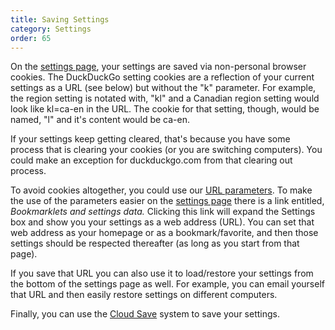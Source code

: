 ```yaml
---
title: Saving Settings
category: Settings
order: 65
---
```

<html><body><p>On the <a href="https://duckduckgo.com/settings">settings page</a>, your settings are saved via non-personal browser cookies. The DuckDuckGo setting cookies are a reflection of your current settings as a URL (see below) but without the "k" parameter. For example, the region setting is notated with, "kl" and a Canadian region setting would look like kl=ca-en in the URL. The cookie for that setting, though, would be named, "l" and it's content would be ca-en.</p>&#xD;
&#xD;
<p>If your settings keep getting cleared, that's because you have some process that is clearing your cookies (or you are switching computers). You could make an exception for duckduckgo.com from that clearing out process.</p>&#xD;
&#xD;
<p>To avoid cookies altogether, you could use our <a href="https://duckduckgo.com/params">URL parameters</a>. To make the use of the parameters easier on the <a href="https://duckduckgo.com/settings">settings page</a> there is a link entitled, <em>Bookmarklets and settings data.</em> Clicking this link will expand the Settings box and show you your settings as a web address (URL). You can set that web address as your homepage or as a bookmark/favorite, and then those settings should be respected thereafter (as long as you start from that page).</p>&#xD;
&#xD;
<p>If you save that URL you can also use it to load/restore your settings from the bottom of the settings page as well. For example, you can email yourself that URL and then easily restore settings on different computers.</p>&#xD;
&#xD;
<p>Finally, you can use the <a href="https://duck.co/help/settings/cloud-save">Cloud Save</a> system to save your settings.</p></body></html>